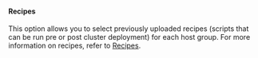 
#### Recipes

This option allows you to select previously uploaded recipes (scripts that can be run pre or post cluster deployment) for each host group. For more information on recipes, refer to [Recipes](recipes.md). 

